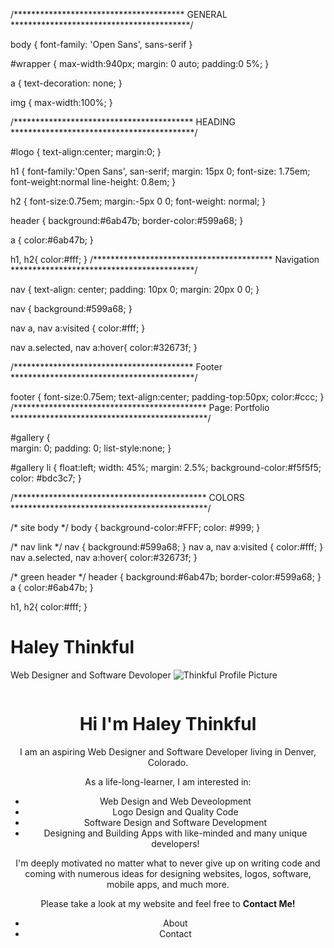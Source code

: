 /***************************************
GENERAL
*****************************************/

body {
font-family: 'Open Sans', sans-serif
}

#wrapper {
  max-width:940px;
  margin: 0 auto;
  padding:0 5%;
}

a {
  text-decoration: none;
}

img {
  max-width:100%;
}

/*****************************************
HEADING
******************************************/

#logo {
  text-align:center;
  margin:0;
}
  
h1 {
  font-family:'Open Sans', san-serif;
  margin: 15px 0;
  font-size: 1.75em;
  font-weight:normal
  line-height: 0.8em;
}

h2 {
  font-size:0.75em;
  margin:-5px 0 0;
  font-weight: normal;
  }

header {
  background:#6ab47b;
  border-color:#599a68;
}

a {
  color:#6ab47b;
}

  
h1, h2{
  color:#fff;
}
/*****************************************
Navigation
******************************************/

nav {
  text-align: center;
  padding: 10px 0;
    margin: 20px 0 0;
}

nav {
  background:#599a68;
}

nav a, nav a:visited {
  color:#fff;
}

nav a.selected, nav a:hover{
  color:#32673f;
}

/*****************************************
Footer
******************************************/

footer {
  font-size:0.75em;
  text-align:center;
  padding-top:50px;
  color:#ccc;
}
      /********************************************
Page: Portfolio
*********************************************/

  #gallery {      
    margin: 0;
        padding: 0;
        list-style:none;
      }
      
  #gallery li {
float:left;
width: 45%;
margin: 2.5%;
background-color:#f5f5f5;
color: #bdc3c7;
}        

/********************************************
COLORS
*********************************************/

/* site body */
body {
  background-color:#FFF;
  color: #999;
}

  /* nav link */
nav {
  background:#599a68;
}
nav a, nav a:visited {
  color:#fff;
}
nav a.selected, nav a:hover{
  color:#32673f;
}

/* green header */
header {
  background:#6ab47b;
  border-color:#599a68;
}
    a {
  color:#6ab47b;
}
  
h1, h2{
  color:#fff;
}

# Haley Thinkful
Web Designer and Software Devoloper
![Thinkful Profile Picture](https://user-images.githubusercontent.com/66927533/84830583-da6ae980-afe6-11ea-933d-46e98f095aa6.jpg)
<div class="pageContainer">
  <div class="imageContainer"> 
    <img src="images/thinkful profile picture.jpg" alt="" /> 
  </div>
 <div class="textContainer">
<h1 align="center">Hi I'm Haley Thinkful</h1>
<p align="center">I am an aspiring Web Designer and Software Developer living in Denver, Colorado.</p>
   <p align="center"> As a life-long-learner, I am interested in: </p>
   <ul align="center">
   <li align="center">Web Design and Web Deveolopment</li> 
   <li align="center">Logo Design and Quality Code</li>
      <li align="center">Software Design and Software Development</li>
      <li align="center">Designing and Building Apps with like-minded and many unique developers! </li>
   </ul>
   
 <p align="center"> I'm deeply motivated no matter what to never give up on writing code and coming with numerous ideas for designing websites, logos, software, mobile apps, and much more.</p>
 
 <p align="center"> Please take a look at my website and feel free to <b>Contact Me!</b></p>
    <ul align="center">
      <li align="center">About</li>
      <li align="center">Contact</li>
    </ul>
  </div>
